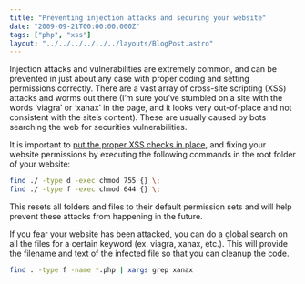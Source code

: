 ```yaml
---
title: "Preventing injection attacks and securing your website"
date: "2009-09-21T00:00:00.000Z"
tags: ["php", "xss"]
layout: "../../../../../../layouts/BlogPost.astro"
---
```


Injection attacks and vulnerabilities are extremely common, and can be prevented in just about any case with proper coding and setting permissions correctly. There are a vast array of cross-site scripting (XSS) attacks and worms out there (I’m sure you’ve stumbled on a site with the words ‘viagra’ or ‘xanax’ in the page, and it looks very out-of-place and not consistent with the site’s content). These are usually caused by bots searching the web for securities vulnerabilities.

It is important to <a href="http://www.cgisecurity.com/xss-faq.html" target="_blank">put the proper XSS checks in place</a>, and fixing your website permissions by executing the following commands in the root folder of your website:

```bash
find ./ -type d -exec chmod 755 {} \;
find ./ -type f -exec chmod 644 {} \;
```

This resets all folders and files to their default permission sets and will help prevent these attacks from happening in the future.

If you fear your website has been attacked, you can do a global search on all the files for a certain keyword (ex. viagra, xanax, etc.). This will provide the filename and text of the infected file so that you can cleanup the code.

```bash
find . -type f -name *.php | xargs grep xanax
```
